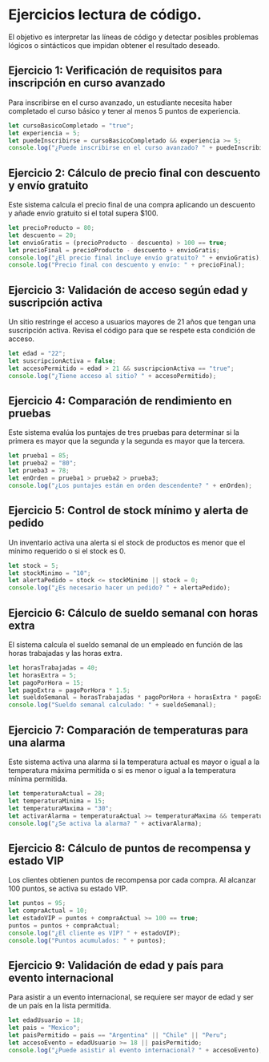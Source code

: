 # Ejercicios lectura de código.
El objetivo es interpretar las líneas de código y detectar posibles problemas lógicos o sintácticos que impidan obtener el resultado deseado.

## Ejercicio 1: Verificación de requisitos para inscripción en curso avanzado

Para inscribirse en el curso avanzado, un estudiante necesita haber completado el curso básico y tener al menos 5 puntos de experiencia. 

```javascript
let cursoBasicoCompletado = "true";
let experiencia = 5;
let puedeInscribirse = cursoBasicoCompletado && experiencia >= 5;
console.log("¿Puede inscribirse en el curso avanzado? " + puedeInscribirse);
```

## Ejercicio 2: Cálculo de precio final con descuento y envío gratuito

Este sistema calcula el precio final de una compra aplicando un descuento y añade envío gratuito si el total supera $100. 

```javascript
let precioProducto = 80;
let descuento = 20;
let envioGratis = (precioProducto - descuento) > 100 == true;
let precioFinal = precioProducto - descuento + envioGratis;
console.log("¿El precio final incluye envío gratuito? " + envioGratis);
console.log("Precio final con descuento y envío: " + precioFinal);
```

## Ejercicio 3: Validación de acceso según edad y suscripción activa

Un sitio restringe el acceso a usuarios mayores de 21 años que tengan una suscripción activa. Revisa el código para que se respete esta condición de acceso.

```javascript
let edad = "22";
let suscripcionActiva = false;
let accesoPermitido = edad > 21 && suscripcionActiva == "true";
console.log("¿Tiene acceso al sitio? " + accesoPermitido);
```

## Ejercicio 4: Comparación de rendimiento en pruebas

Este sistema evalúa los puntajes de tres pruebas para determinar si la primera es mayor que la segunda y la segunda es mayor que la tercera.

```javascript
let prueba1 = 85;
let prueba2 = "80";
let prueba3 = 78;
let enOrden = prueba1 > prueba2 > prueba3;
console.log("¿Los puntajes están en orden descendente? " + enOrden);
```

## Ejercicio 5: Control de stock mínimo y alerta de pedido

Un inventario activa una alerta si el stock de productos es menor que el mínimo requerido o si el stock es 0. 

```javascript
let stock = 5;
let stockMinimo = "10";
let alertaPedido = stock <= stockMinimo || stock = 0;
console.log("¿Es necesario hacer un pedido? " + alertaPedido);
```

## Ejercicio 6: Cálculo de sueldo semanal con horas extra

El sistema calcula el sueldo semanal de un empleado en función de las horas trabajadas y las horas extra.

```javascript
let horasTrabajadas = 40;
let horasExtra = 5;
let pagoPorHora = 15;
let pagoExtra = pagoPorHora * 1.5;
let sueldoSemanal = horasTrabajadas * pagoPorHora + horasExtra * pagoExtra == 700;
console.log("Sueldo semanal calculado: " + sueldoSemanal);
```

## Ejercicio 7: Comparación de temperaturas para una alarma

Este sistema activa una alarma si la temperatura actual es mayor o igual a la temperatura máxima permitida o si es menor o igual a la temperatura mínima permitida. 

```javascript
let temperaturaActual = 28;
let temperaturaMinima = 15;
let temperaturaMaxima = "30";
let activarAlarma = temperaturaActual >= temperaturaMaxima && temperaturaActual <= temperaturaMinima;
console.log("¿Se activa la alarma? " + activarAlarma);
```

## Ejercicio 8: Cálculo de puntos de recompensa y estado VIP

Los clientes obtienen puntos de recompensa por cada compra. Al alcanzar 100 puntos, se activa su estado VIP. 

```javascript
let puntos = 95;
let compraActual = 10;
let estadoVIP = puntos + compraActual >= 100 == true;
puntos = puntos + compraActual;
console.log("¿El cliente es VIP? " + estadoVIP);
console.log("Puntos acumulados: " + puntos);
```

## Ejercicio 9: Validación de edad y país para evento internacional

Para asistir a un evento internacional, se requiere ser mayor de edad y ser de un país en la lista permitida.

```javascript
let edadUsuario = 18;
let pais = "Mexico";
let paisPermitido = pais == "Argentina" || "Chile" || "Peru";
let accesoEvento = edadUsuario >= 18 || paisPermitido;
console.log("¿Puede asistir al evento internacional? " + accesoEvento);
```

